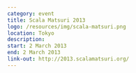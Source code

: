 ```yaml
---
category: event
title: Scala Matsuri 2013
logo: /resources/img/scala-matsuri.png
location: Tokyo
description:
start: 2 March 2013
end: 2 March 2013
link-out: http://2013.scalamatsuri.org/
---
```

